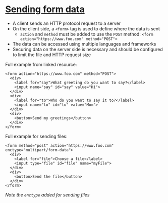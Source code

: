# [Sending form data](https://developer.mozilla.org/en-US/docs/Learn/Forms/Sending_and_retrieving_form_data)

- A client sends an HTTP protocol request to a server 
- On the client side, a `<form>` tag is used to define where the data is sent
    - `action` and `method` must be added to use the `POST` method: `<form action="https://www.foo.com" method="POST">`
- The data can be accessed using multiple languages and frameworks 
- Securing data on the server side is necessary and should be configured to limit the file and HTTP request size 

Full example from linked resource: 
```
<form action="https://www.foo.com" method="POST">
  <div>
    <label for="say">What greeting do you want to say?</label>
    <input name="say" id="say" value="Hi">
  </div>
  <div>
    <label for="to">Who do you want to say it to?</label>
    <input name="to" id="to" value="Mom">
  </div>
  <div>
    <button>Send my greetings</button>
  </div>
</form>
```

Full example for sending files: 

```
<form method="post" action="https://www.foo.com" enctype="multipart/form-data">
  <div>
    <label for="file">Choose a file</label>
    <input type="file" id="file" name="myFile">
  </div>
  <div>
    <button>Send the file</button>
  </div>
</form>

```

*Note the `enctype` added for sending files*